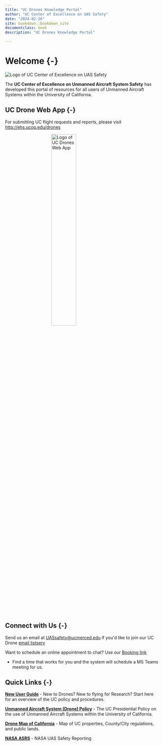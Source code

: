 ```yaml
--- 
title: "UC Drones Knowledge Portal"
author: "UC Center of Excellence on UAS Safety"
date: "2024-02-26"
site: bookdown::bookdown_site
documentclass: book
description: "UC Drones Knowledge Portal"

---
```


# Welcome {-}
<img src="images/COE_logo.png" alt="Logo of UC Center of Excellence on UAS Safety" style="display: block; margin: auto;" />

The **UC Center of Excellence on Unmanned Aircraft System Safety** has developed this portal of resources for all users of Unmanned Aircraft Systems within the University of California.

## UC Drone Web App {-}
For submitting UC flight requests and reports, please visit http://ehs.ucop.edu/drones

<img src="images/drone-flight.jpg" alt="Logo of UC Drones Web App" width="40%" style="display: block; margin: auto;" />

## Connect with Us {-}
Send us an email at UASsafety@ucmerced.edu if you'd like to join our UC Drone [email listserv](mailto:uassafety@ucmerced.edu?subject=UC%20Drone%20Listserv%20Request&body=Please%20sign%20me%20up%20for%20the%20UC%20Drone%20listserv) 

Want to schedule an online appointment to chat?  Use our [Booking link](https://outlook.office365.com/owa/calendar/UCCenterofExcellenceonUASSafety@merced.onmicrosoft.com/bookings/)

- Find a time that works for you and the system will schedule a MS Teams meeting for us.

## Quick Links {-}

**[New User Guide](https://ucdrones.github.io/New_User_Guide/)** - New to Drones? New to flying for Research? Start here for an overview of the UC policy and procedures.

**[Unmanned Aircraft System (Drone) Policy](https://policy.ucop.edu/doc/3500671/Drone)** - The UC Presidential Policy on the use of Unmanned Aircraft Systems within the University of California.

**[Drone Map of California](https://ucdrones.github.io/map)** -  Map of UC properties, County/City regulations, and public lands.

**[NASA ASRS](https://asrs.arc.nasa.gov/uassafety.html)** - NASA UAS Safety Reporting

<!--#212529-->
